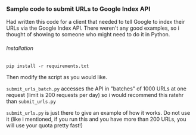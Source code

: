 ### Sample code to submit URLs to Google Index API

Had written this code for a client that needed to tell Google to index their URLs via the Google Index API.
There weren't any good examples, so i thought of showing to someone who might need to do it in Python.

###### Installation
```
pip install -r requirements.txt
```

Then modify the script as you would like.

`submit_urls_batch.py` accesses the API in "batches" of 1000 URLs at one request (limit is 200 requests per day) so i would recommend this ratehr than `submit_urls.py`

`submit_urls.py` is just there to give an example of how it works. Do not use it (like i mentioned, if you run this and you have more than 200 URLs, you will use your quota pretty fast!)
